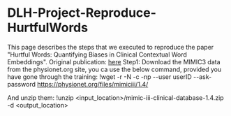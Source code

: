 # DLH-Project-Reproduce-HurtfulWords
This page describes the steps that we executed to reproduce the paper "Hurtful Words: Quantifying Biases in Clinical Contextual Word Embeddings".
Original publication: [here](https://https://dl.acm.org/doi/abs/10.1145/3368555.3384448) 
Step1: Download the MIMIC3 data from the physionet.org site, you ca use the below command, provided you have gone through the training:
!wget -r -N -c -np --user userID --ask-password https://physionet.org/files/mimiciii/1.4/

And unzip them:
!unzip <input_location>/mimic-iii-clinical-database-1.4.zip -d <output_location>
